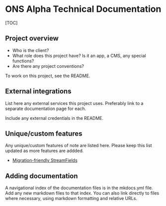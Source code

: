 # ONS Alpha Technical Documentation

[TOC]

## Project overview

- Who is the client?
- What role does this project have? Is it an app, a CMS, any special functions?
- Are there any project conventions?

To work on this project, see the README.

## External integrations

List here any external services this project uses. Preferably link to a separate documentation page for each.

Include any external credentials in the README.

## Unique/custom features

Any unique/custom features of note are listed here. Please keep this list updated as more features are addded.

- [Migration-friendly StreamFields](custom-features/migration_friendly_streamfields.md)

## Adding documentation

A navigational index of the documentation files is in the mkdocs.yml file. Add any new markdown files to that index. You can also link directly to files where necessary, using markdown formatting and relative URLs.
